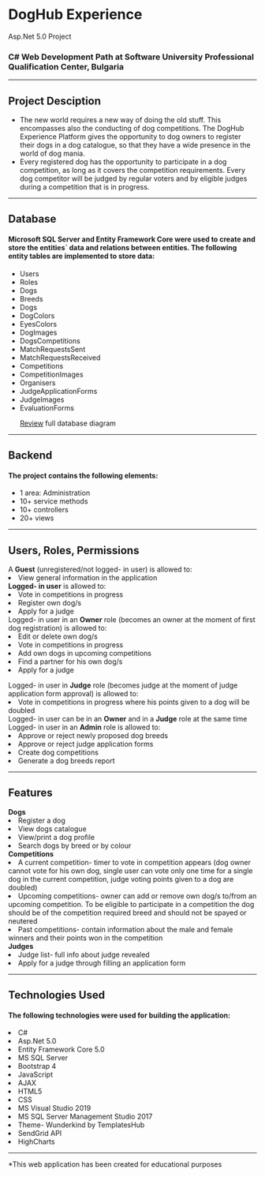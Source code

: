 # DogHub Experience
Asp.Net 5.0 Project
<h3>C# Web Development Path at Software University Professional Qualification Center, Bulgaria</h3>
<hr></hr>
<h2>Project Desciption</h2>
<ul>
<li>The new world requires a new way of doing the old stuff. This encompasses also the conducting of dog competitions. The DogHub Experience Platform gives the opportunity to dog owners to register their dogs in a dog catalogue, so that they have a wide presence in the world of dog mania.</li>
<li>Every registered dog has the opportunity to participate in a dog competition, as long as it covers the competition requirements. Every dog competitor will be judged by regular voters and by eligible judges during a competition that is in progress.</li>
</ul>
<hr></hr>
<h2>Database</h2>
<h4>
Microsoft SQL Server and Entity Framework Core were used to create and store the entities` data and relations between entities. The following entity tables are implemented to store data:
</h4>
<ul>
<li>Users</li>
<li>Roles</li>
<li>Dogs</li>
<li>Breeds</li>
<li>Dogs</li>
<li>DogColors</li>
<li>EyesColors</li>
<li>DogImages</li>
<li>DogsCompetitions</li>
<li>MatchRequestsSent</li>
<li>MatchRequestsReceived</li>
<li>Competitions</li>
<li>CompetitionImages</li>
<li>Organisers</li>
<li>JudgeApplicationForms</li>
<li>JudgeImages</li>
<li>EvaluationForms</li>
  <p>
    <a href="https://github.com/Elitza85/DogHub/blob/main/DogHubDiagram.PNG">Review</a> full database diagram
  </p>
</ul>
<hr></hr>
<h2>Backend</h2>
<h4>
The project contains the following elements:
</h4>
<ul>
  <li>1 area: Administration</li>
  <li>10+ service methods</li>
  <li>10+ controllers</li>
  <li>20+ views</li>
</ul>
<hr></hr>
<h2>Users, Roles, Permissions</h2>
  A <b>Guest</b> (unregistered/not logged- in user) is allowed to:
  <li>View general information in the application</li>
  <b>Logged- in user</b> is allowed to:
  <li>Vote in competitions in progress</li>
  <li>Register own dog/s</li>
  <li>Apply for a judge</li>
  Logged- in user in an <b>Owner</b> role (becomes an owner at the moment of first dog registration) is allowed to:
  <li>Edit or delete own dog/s</li>
  <li>Vote in competitions in progress</li>
  <li>Add own dogs in upcoming competitions</li>
  <li>Find a partner for his own dog/s</li>
  <li>Apply for a judge</p>
  Logged- in user in <b>Judge</b> role (becomes judge at the moment of judge application form approval) is allowed to:
  <li>Vote in competitions in progress where his points given to a dog will be doubled</li>
  Logged- in user can be in an <b>Owner</b> and in a <b>Judge</b> role at the same time
  </br>Logged- in user in an <b>Admin</b> role is allowed to:
  <li>Approve or reject newly proposed dog breeds</li>
  <li>Approve or reject judge application forms</li>
  <li>Create dog competitions</li>
  <li>Generate a dog breeds report</li>
<hr></hr>
<h2>Features</h2>
<b>Dogs</b>
<li>Register a dog</li>
<li>View dogs catalogue</li>
<li>View/print a dog profile</li>
<li>Search dogs by breed or by colour</li>
<b>Competitions</b>
<li>A current competition- timer to vote in competition appears (dog owner cannot vote for his own dog, single user can vote only one time for a single dog in the current competition, judge voting points given to a dog are doubled)</li>
<li>Upcoming competitions- owner can add or remove own dog/s to/from an upcoming competition. To be eligible to participate in a competition the dog should be of the competition required breed and should not be spayed or neutered</li>
<li>Past competitions- contain information about the male and female winners and their points won in the competition</li>
<b>Judges</b>
<li>Judge list- full info about judge revealed</li>
<li>Apply for a judge through filling an application form</li>
<hr></hr>
<h2>Technologies Used</h2>
<h4>
The following technologies were used for building the application:
</h4>
<li>C#</li>
<li>Asp.Net 5.0</li>
<li>Entity Framework Core 5.0</li>
<li>MS SQL Server</li>
<li>Bootstrap 4</li>
<li>JavaScript</li>
<li>AJAX</li>
<li>HTML5</li>
<li>CSS</li>
<li>MS Visual Studio 2019</li>
<li>MS SQL Server Management Studio 2017</li>
<li>Theme- Wunderkind by TemplatesHub</li>
<li>SendGrid API</li>
<li>HighCharts</li>
<hr></hr>
*This web application has been created for educational purposes
